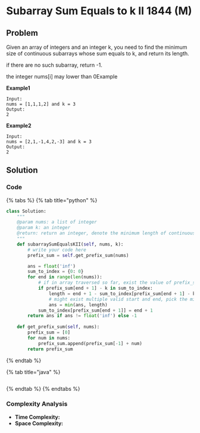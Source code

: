 # Subarray Sum Equals to k II 1844 \(M\)

## Problem

Given an array of integers and an integer k, you need to find the minimum size of continuous subarrays whose sum equals to k, and return its length.

if there are no such subarray, return -1.

the integer nums\[i\] may lower than 0Example

**Example1**

```text
Input: 
nums = [1,1,1,2] and k = 3
Output: 
2
```

**Example2**

```text
Input: 
nums = [2,1,-1,4,2,-3] and k = 3
Output: 
2
```

## Solution 

### Code

{% tabs %}
{% tab title="python" %}
```python
class Solution:
    """
    @param nums: a list of integer
    @param k: an integer
    @return: return an integer, denote the minimum length of continuous subarrays whose sum equals to k
    """
    def subarraySumEqualsKII(self, nums, k):
        # write your code here
        prefix_sum = self.get_prefix_sum(nums)

        ans = float('inf')
        sum_to_index = {0: 0}
        for end in range(len(nums)):
            # if in array traversed so far, exist the value of prefix_sum(end + 1) - k
            if prefix_sum[end + 1] - k in sum_to_index:
                length = end + 1 - sum_to_index[prefix_sum[end + 1] - k]
                # might exist multiple valid start and end, pick the minimum length btw them
                ans = min(ans, length)
            sum_to_index[prefix_sum[end + 1]] = end + 1
        return ans if ans != float('inf') else -1
    
    def get_prefix_sum(self, nums):
        prefix_sum = [0]
        for num in nums:
            prefix_sum.append(prefix_sum[-1] + num)
        return prefix_sum
```
{% endtab %}

{% tab title="java" %}
```

```
{% endtab %}
{% endtabs %}

### Complexity Analysis

* **Time Complexity:**
* **Space Complexity:**

